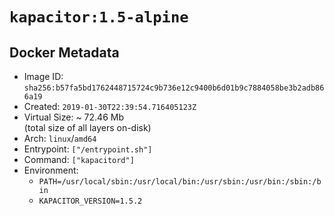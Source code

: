 # `kapacitor:1.5-alpine`

## Docker Metadata

- Image ID: `sha256:b57fa5bd1762448715724c9b736e12c9400b6d01b9c7884058be3b2adb866a19`
- Created: `2019-01-30T22:39:54.716405123Z`
- Virtual Size: ~ 72.46 Mb  
  (total size of all layers on-disk)
- Arch: `linux`/`amd64`
- Entrypoint: `["/entrypoint.sh"]`
- Command: `["kapacitord"]`
- Environment:
  - `PATH=/usr/local/sbin:/usr/local/bin:/usr/sbin:/usr/bin:/sbin:/bin`
  - `KAPACITOR_VERSION=1.5.2`
